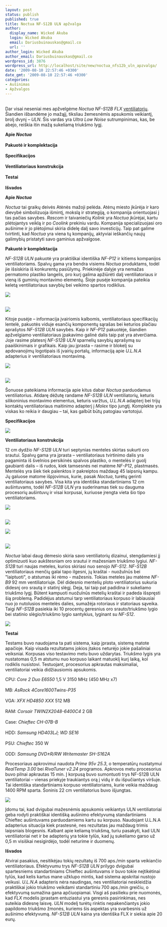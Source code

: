 ```yaml
---
layout: post
status: publish
published: true
title: Noctua NF-S12B ULN apžvalga
author:
  display_name: Wicked Akuba
  login: Wicked Akuba
  email: Dariusbuinauskas@gmail.co
  url: ''
author_login: Wicked Akuba
author_email: Dariusbuinauskas@gmail.co
wordpress_id: 3876
wordpress_url: http://localhost/site/new/noctua_nfs12b_uln_apzvalga/
date: '2009-08-10 22:57:46 +0300'
date_gmt: '2009-08-10 22:57:46 +0300'
categories:
- Aušinimas
- Apžvalgos
---
```

<p>
<br />Dar visai neseniai mes apžvelgėme <i>Noctua  NF-S12B FLX </i> <a class="ns" href=" http://technews.lt/naujiena/n/a/noctua_nfs12b_flx_ventiliatoriaus_apzvalga.html">ventiliatorių</a>. Šiandien išbandėme jo mažąjį, tiksliau žemesnėmis apsukomis veikiantį, brolį dvynį – <i>ULN</i>. Šis vardas yra <i>Ultra Low Noise </i>sutrumpinimas, kas, be abejo, reiškia itin mažą sukeliamą triukšmo lygį.</p>
<p><b>Apie <i>Noctua</i></b><br />
<br /><b>Pakuotė ir komplektacija</b><br />
<br /><b>Specifikacijos</b><br />
<br /><b>Ventiliatoriaus konstrukcija</b><br />
<br /> <b>Testai</b><br />
<br /><b>Išvados</b></p>
<p><b>Apie <i>Noctua</i></b></p>
<p><i>Noctua</i> tai graikų deivės Atėnės mažoji pelėda. Atėnų miesto įkūrėja ir karo dievybė simbolizuoja išmintį, mokslą ir strategiją, o kompanija orientuojasi į tas pačias savybes. <i>Rascom </i>ir taivaniečių <i>Kolink </i>yra <i>Noctua</i> įkūrėjai, kartu plėtojantys veiklą ir po <i>Coolink </i>prekiniu vardu. Kompanija specializuojasi oro aušinime ir jo plėtojimui skiria didelę dalį savo investicijų. Taip pat galime tvirtinti, kad <i>Noctua</i> yra viena tų kompanijų, aktyviai ieškančių naujų galimybių pristatyti savo gaminius apžvalgose.</p>
<p><b>Pakuotė ir komplektacija</b></p>
<p><i>NF-S12B ULN</i> pakuotė yra praktiškai identiška <i>NF-P12</i> ir kitiems kompanijos ventiliatoriams. Spalvų gama yra bendra visiems <i>Noctua</i> produktams, todėl jie išsiskiria iš konkurentų pasiūlymų. Priekinėje dalyje yra nemažas permatomo plastiko langelis, pro kurį galima apžiūrėti dalį ventiliatoriaus ir vieną iš guminių montavimo elementų. Šioje pusėje kompanija pateikia keletą ventiliatoriaus savybių bei veikimo spartos rodiklius.</p>
<p><a class="ns" href="http://akuba.technews.lt/ULN/1.jpg">
<div class="imgright"><img src="http://akuba.technews.lt/ULN/mazos/1.jpg"  /></div>
<p></a><a class="ns" href="http://akuba.technews.lt/ULN/2.jpg"><br /><img src="http://akuba.technews.lt/ULN/mazos/2.jpg" /><br /></a></p>
<p>Kitoje pusėje – informacija įvairiomis kalbomis, ventiliatoriaus specifikacijų lentelė, pakuotės viduje esančių komponentų sąrašas bei keturios plačiau aprašytos <i>NF-S12B ULN</i> savybės. Kaip ir <i>NF-P12</i> pakuotėje, šiandien apžvelgiamo ventiliatoriaus įpakavimo galinė dalis taip pat yra atverčiama. Joje rasime platesnį <i>NF-S12B ULN</i> sparnelių savybių aprašymą su paaiškinimais ir grafikais. Kaip jau įprasta – rasime ir blokelį su apdovanojimų logotipais iš įvairių portalų, informaciją apie <i>U.L.N.A </i>adapterius ir ventiliatoriaus montavimą.</p>
<p><a class="ns" href="http://akuba.technews.lt/ULN/3.jpg">
<div class="imgright"><img src="http://akuba.technews.lt/ULN/mazos/3.jpg"  /></div>
<p></a><a class="ns" href="http://akuba.technews.lt/ULN/4.jpg"><br /><img src="http://akuba.technews.lt/ULN/mazos/4.jpg" /><br /></a></p>
<p>Šonuose pateikiama informacija apie kitus dabar <i>Noctua</i> parduodamus ventiliatorius. Atidarę dėžutę randame <i>NF-S12B ULN</i> ventiliatorių, keturis silikoninius montavimo elementus, keturis varžtus, <i>U.L.N.A </i>adapterį bei trijų kontaktų ventiliatoriaus maitinimo adapterį į <i>Molex </i>tipo jungtį. Komplekte yra viskas ko reikia ir daugiau – tai, kas galbūt būtų patogiau vartotojui.</p>
<p><b>Specifikacijos</b></p>
<p><img src="http://akuba.technews.lt/ULN/specifikacijos.PNG" /></p>
<p><b>Ventiliatoriaus konstrukcija</b></p>
<p>12 cm dydžio <i>NF-S12B ULN</i> turi septynias menteles skirtas sukurti oro srautui. Spalvų gama yra įprasta – ventiliatoriaus tvirtinimo dalis yra pagaminta iš švelnios persikinės spalvos plastiko, o mentelės ir guolį gaubianti dalis – iš rudos, kiek tamsesnės nei matėme <i>NF-P12</i>, plastmasės. Mentelės yra šiek tiek palenktos ir pakreiptos maždaug 45 laipsnių kampu. Jų galuose matome išpjovimus, kurie, pasak <i>Noctua</i>, turėtų gerinti ventiliatoriaus savybes. Visa kita yra identiška standartiniams 12 cm aušintuvams, todėl <i>NF-S12B ULN </i>yra suderinamas tiek su dauguma procesorių aušintuvų ir visai korpusai, kuriuose įrengta vieta šio tipo ventiliatoriams.</p>
<p><a class="ns" href="http://akuba.technews.lt/ULN/5.jpg">
<div class="imgright"><img src="http://akuba.technews.lt/ULN/mazos/5.jpg"  /></div>
<p></a><a class="ns" href="http://akuba.technews.lt/ULN/6.jpg"><br /><img src="http://akuba.technews.lt/ULN/mazos/6.jpg" /><br /></a></p>
<p><a class="ns" href="http://akuba.technews.lt/ULN/7.jpg">
<div class="imgright"><img src="http://akuba.technews.lt/ULN/mazos/7.jpg"  /></div>
<p></a><a class="ns" href="http://akuba.technews.lt/ULN/8.jpg"><br /><img src="http://akuba.technews.lt/ULN/mazos/8.jpg" /><br /></a></p>
<p><i>Noctua</i> labai daug dėmesio skiria savo ventiliatorių dizainui, stengdamiesi jį optimizuoti kuo aukštesniam oro srautui ir mažesniam triukšmo lygiui. <i>NF-S12B </i>turi naujas meteles, kurios skiriasi nuo senojo <i>NF-S12</i>. <i>NF-S12B </i>ventiliatoriaus menčių galai tapo ilgesni, jų kraštai - nuožulnūs bei "laiptuoti", o atstumas iki rėmo - mažesnis. Tokias meteles jau matėme <i>NF-B9</i> 92 mm ventiliatoriuje. Dėl didesnio mentelių ploto ventiliatorius sukuria didesnį oro srautą ir statinį slėgį. Deja, tai taip pat padidina ir sukeliamo triukšmo lygį. Būtent kampuoti nuožulnūs metelių kraštai ir padeda išspręsti šią problemą. Padidėjus atstumui tarp ventiliatoriaus korpuso ir labiausiai nuo jo nutolusios mentelės dalies, sumažėja rotoriaus ir statoriaus sąveika. Taigi <i>NF-S12B </i>pasiekia iki 10 procentų geresnius oro srauto/triukšmo lygio bei statinio slėgio/triukšmo lygio santykius, lyginant su <i>NF-S12</i>.</p>
<p><img src="http://www.noctua.at/images/feature_graphs/nf_s12b_blade_geometry.jpg" /></p>
<p> <b>Testai</b></p>
<p>Testams buvo naudojama ta pati sistema, kaip įprasta, sistemą matote apačioje. Kaip visada rezultatams jokios įtakos neturėjo jokie pašaliniai veiksniai. Korpusas viso testavimo metu buvo uždarytas. Triukšmo lygis yra nustatomas 0,5 m atstumu nuo korpuso laikant matuoklį kurį laiką, kol rodiklis nusistovi. Testuojant, procesorius apkrautas maksimaliai, ventiliatoriai veikia didžiausiomis apsukomis.</p>
<p>CPU: <i> Core 2 Duo E6550</i> 1,5 V 3150 MHz (450 MHz x7)<br />
<br />MB: <i>AsRock 4Core1600Twins-P35</i><br />
<br />VGA: <i>XFX HD4850 XXX</i> 512 MB<br />
<br />RAM: <i>Corsair TWIN2X2048-6400C4</i> 2 GB<br />
<br />Case: <i>Chieftec CH-07B-B</i><br />
<br />HDD: <i>Samsung HD403LJ; WD SE16</i><br />
<br />PSU: <i>Chieftec</i> 350 W<br />
<br />ODD: <i>Samsung DVD±R/RW Writemaster SH-S162A</i></p>
<p>Procesoriaus apkrovimui naudota <i>Prime 95v 25.3</i>, o temperatūrų nustatymui <i>RealTemp 3.00</i> bei <i>RivaTuner v2.24 </i>programos. Apkrovos metu procesorius buvo pilnai apkrautas 15 min. Į korpusą buvo sumontuoti trys NF-S12B ULN ventiliatoriai – vienas priekyje traukiantys orą į vidų ir du išpučiantys viršuje. Tai identiška standartiniams korpuso ventiliatoriams, kurie veikia maždaug 1400 RPM sparta. Šoninis 22 cm ventiliatorius buvo išjungtas.</p>
<p><img src="http://akuba.technews.lt/ULN/rezultatai.PNG" /></p>
<p>Įdomu tai, kad dvigubai mažesnėmis apsukomis veikiantys ULN ventiliatoriai geba rodyti praktiškai identišką aušinimo efektyvumą standartiniams Chieftec aušintuvams parduodamiems kartu su korpuso. Naudojant U.L.N.A adapterius situacija kiek prastesnė, nes rezultatas jau maždaug trimis laipsniais blogesnis. Kalbant apie keliamą triukšmą, turiu pasakyti, kad ULN ventiliatoriai net ir be adapterių yra tokie tylūs, kad jų sukeliamo garso už 0,5 m visiškai nesigirdėjo, todėl neturime ir duomenų. </p>
<p><b>Išvados</b></p>
<p>Atvirai pasakius, nesitikėjau tokių rezultatų iš 700 aps./min sparta veikiančio ventiliatoriaus. Efektyvumu trys <i>NF-S12B ULN </i>prilygo dvigubai spartesniems standartiniams Chieftec aušintuvams ir buvo tokie neįtikėtinai tylūs, kad kelis kartus mane užklupo mintis, kad sistema apskritai nustojo veikusi. <i>U.L.N.A </i>adapteris nėra naudingas, nes ventiliatoriai neskleidžia praktiškai jokio triukšmo veikdami standartiniu 700 aps./min greičiu, o efektyvumą sumažina gana apčiuopiamai. Visgi aš pasilieku prie nuomonės, kad <i>FLX </i>modelis įprastam entuziastui yra geresnis pasirinkimas, nes suteikia didesnę laisvę. <i>ULN </i>modelį turėtų rinktis nepakenčiantys jokio papildomo triukšmo žmonės, kuriems šis aspektas yra svarbesnis už aušinimo efektyvumą. <i>NF-S12B ULN </i>kaina yra identiška FLX ir siekia apie 20 eurų.<br /></p>
